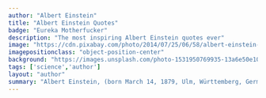 ```yaml
---
author: "Albert Einstein"
title: "Albert Einstein Quotes"
badge: "Eureka Motherfucker"
description: "The most inspiring Albert Einstein quotes ever"
image: "https://cdn.pixabay.com/photo/2014/07/25/06/58/albert-einstein-401484__340.jpg"
imagepositionclass: "object-position-center"
background: "https://images.unsplash.com/photo-1531950769935-13a6e50e10e1?ixlib=rb-1.2.1&ixid=eyJhcHBfaWQiOjEyMDd9&auto=format&fit=crop&w=1800&q=1200"
tags: ['science','author']
layout: "author"
summary: "Albert Einstein, (born March 14, 1879, Ulm, Württemberg, Germany—died April 18, 1955, Princeton, New Jersey, U.S.), German-born physicist who developed the special and general theories of relativity and won the Nobel Prize for Physics in 1921 for his explanation of the photoelectric effect."
---
```

